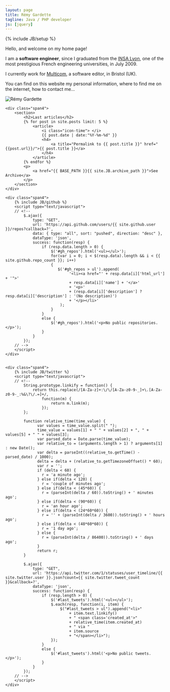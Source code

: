 ```yaml
---
layout: page
title: Rémy Gardette
tagline: Java / PHP developer
js: [jquery]
---
```

{% include JB/setup %}

<div class="row-fluid">

<div class="span9" markdown="1">

Hello, and welcome on my home page!

I am a **software engineer**, since I graduated from the [INSA Lyon](http://www.insa-lyon.fr/en), one of the most prestigious French engineering universities, in July 2009.

I currently work for [Multicom](http://www.multicom.co.uk/), a software editor, in Bristol (UK).

You can find on this website my personal information, where to find me on the internet, how to contact me...

</div>

<div class="span3">
	<img src="{{ '/img/picture.jpeg' }}" class="img-rounded" alt="Rémy Gardette" title="Rémy Gardette">
</div>

</div>

<div class="row-fluid">

    <div class="span4">
        <section>
            <h2>Last articles</h2>        
            {% for post in site.posts limit: 5 %}
                <article>
                    <i class="icon-time"> </i>
                    {{ post.date | date:"%Y-%m-%d" }}
                    <h4>
                        <a title="Permalink to {{ post.title }}" href="{{post.url}}/">{{ post.title }}</a>
                    </h4>
                </article>
            {% endfor %}
            <p>
                <a href="{{ BASE_PATH }}{{ site.JB.archive_path }}">See Archive</a>
            </p>
        </section>
    </div>

    <div class="span4">
        {% include JB/github %}
        <script type="text/javascript">
        // <!--
            $.ajax({
                type: "GET",
                url: 'https://api.github.com/users/{{ site.github.user }}/repos?callback=?',
                data: { type: "all", sort: "pushed", direction: "desc" },
                dataType: 'json',
                success: function(resp) {
                    if (resp.data.length > 0) {
                        $('#gh_repos').html('<ul></ul>');
                        for(var i = 0; i < $(resp.data).length && i < {{ site.github.repo_count }}; i++) 
                        {
                           $('#gh_repos > ul').append(
                                '<li><a href="' + resp.data[i]['html_url'] + '">'
                                + resp.data[i]['name'] + '</a>'
                                + '<p>' 
                                + (resp.data[i]['description'] ? resp.data[i]['description'] : '(No description)') 
                                + '</p></li>'
                            );
                        }
                    }
                    else {
                        $('#gh_repos').html('<p>No public repositories.</p>');
                    }
                }
            });
        // -->
        </script>
    </div>


    <div class="span4">
        {% include JB/twitter %}
        <script type="text/javascript">
        // <!--
            String.prototype.linkify = function() {
                return this.replace(/[A-Za-z]+:\/\/[A-Za-z0-9-_]+\.[A-Za-z0-9-_:%&\?\/.=]+/, 
                    function(m) {
                        return m.link(m);
                    });
            };

            function relative_time(time_value) {
                  var values = time_value.split(" ");
                  time_value = values[1] + " " + values[2] + ", " + values[5] + " " + values[3];
                  var parsed_date = Date.parse(time_value);
                  var relative_to = (arguments.length > 1) ? arguments[1] : new Date();
                  var delta = parseInt((relative_to.getTime() - parsed_date) / 1000);
                  delta = delta + (relative_to.getTimezoneOffset() * 60);
                  var r = '';
                  if (delta < 60) {
                    r = 'a minute ago';
                  } else if(delta < 120) {
                    r = 'couple of minutes ago';
                  } else if(delta < (45*60)) {
                    r = (parseInt(delta / 60)).toString() + ' minutes ago';
                  } else if(delta < (90*60)) {
                    r = 'an hour ago';
                  } else if(delta < (24*60*60)) {
                    r = '' + (parseInt(delta / 3600)).toString() + ' hours ago';
                  } else if(delta < (48*60*60)) {
                    r = '1 day ago';
                  } else {
                    r = (parseInt(delta / 86400)).toString() + ' days ago';
                  }
                  return r;
            }

            $.ajax({
                type: "GET",
                url: 'https://api.twitter.com/1/statuses/user_timeline/{{ site.twitter.user }}.json?count={{ site.twitter.tweet_count }}&callback=?',
                dataType: 'json',
                success: function(resp) {
                    if (resp.length > 0) {
                        $('#last_tweets').html('<ul></ul>');
                        $.each(resp, function(i, item) {
                            $("#last_tweets > ul").append("<li>" 
                                + item.text.linkify() 
                                + " <span class='created_at'>" 
                                + relative_time(item.created_at) 
                                + " via " 
                                + item.source
                                + "</span></li>");
                        });
                    }
                    else {
                        $('#last_tweets').html('<p>No public tweets.</p>');
                    }
                }
            });
        // -->
        </script>
    </div>
</div>